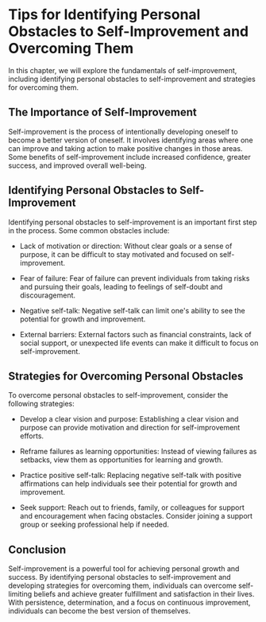 Tips for Identifying Personal Obstacles to Self-Improvement and Overcoming Them
==============================================================================================================================================

In this chapter, we will explore the fundamentals of self-improvement, including identifying personal obstacles to self-improvement and strategies for overcoming them.

The Importance of Self-Improvement
----------------------------------

Self-improvement is the process of intentionally developing oneself to become a better version of oneself. It involves identifying areas where one can improve and taking action to make positive changes in those areas. Some benefits of self-improvement include increased confidence, greater success, and improved overall well-being.

Identifying Personal Obstacles to Self-Improvement
--------------------------------------------------

Identifying personal obstacles to self-improvement is an important first step in the process. Some common obstacles include:

* Lack of motivation or direction: Without clear goals or a sense of purpose, it can be difficult to stay motivated and focused on self-improvement.

* Fear of failure: Fear of failure can prevent individuals from taking risks and pursuing their goals, leading to feelings of self-doubt and discouragement.

* Negative self-talk: Negative self-talk can limit one's ability to see the potential for growth and improvement.

* External barriers: External factors such as financial constraints, lack of social support, or unexpected life events can make it difficult to focus on self-improvement.

Strategies for Overcoming Personal Obstacles
--------------------------------------------

To overcome personal obstacles to self-improvement, consider the following strategies:

* Develop a clear vision and purpose: Establishing a clear vision and purpose can provide motivation and direction for self-improvement efforts.

* Reframe failures as learning opportunities: Instead of viewing failures as setbacks, view them as opportunities for learning and growth.

* Practice positive self-talk: Replacing negative self-talk with positive affirmations can help individuals see their potential for growth and improvement.

* Seek support: Reach out to friends, family, or colleagues for support and encouragement when facing obstacles. Consider joining a support group or seeking professional help if needed.

Conclusion
----------

Self-improvement is a powerful tool for achieving personal growth and success. By identifying personal obstacles to self-improvement and developing strategies for overcoming them, individuals can overcome self-limiting beliefs and achieve greater fulfillment and satisfaction in their lives. With persistence, determination, and a focus on continuous improvement, individuals can become the best version of themselves.


